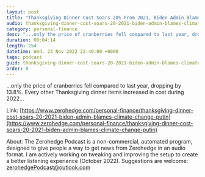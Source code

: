 ```yaml
---
layout: post
title: "Thanksgiving Dinner Cost Soars 20% From 2021, Biden Admin Blames Climate Change &amp; Putin"
audio: thanksgiving-dinner-cost-soars-20-2021-biden-admin-blames-climate-change-putin-0
category: personal-finance
desc: "...only the price of cranberries fell compared to last year, dropping by 13.8%. Every other Thanksgiving dinner items increased in cost during 2022..."
duration: 00:04:14
length: 254
datetime: Wed, 23 Nov 2022 22:40:00 +0000
tags: podcast
guid: thanksgiving-dinner-cost-soars-20-2021-biden-admin-blames-climate-change-putin-0
order: 0
---
```

...only the price of cranberries fell compared to last year, dropping by 13.8%. Every other Thanksgiving dinner items increased in cost during 2022...

Link: [https://www.zerohedge.com/personal-finance/thanksgiving-dinner-cost-soars-20-2021-biden-admin-blames-climate-change-putin](https://www.zerohedge.com/personal-finance/thanksgiving-dinner-cost-soars-20-2021-biden-admin-blames-climate-change-putin)

About: The Zerohedge Podcast is a non-commercial, automated program, designed to give people a way to get news from Zerohedge in an audio format.  I am actively working on tweaking and improving the setup to create a better listening experience (October 2022).  Suggestions are welcome: [zerohedgePodcast@outlook.com](mailto:zerohedgePodcast@outlook.com)